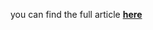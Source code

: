 you can find the full article <b><a href='https://medium.com/towards-data-science/forecasting-uncertainty-with-linear-models-like-in-deep-learning-bc58f53938'>here</a></b>
